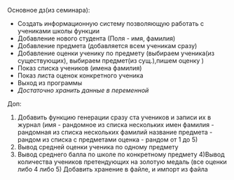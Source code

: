  Основное дз(из семинара):
* Создать информационную систему позволяющую работать с учениками школы
функции
* Добавление нового студента (Поля - имя, фамилия)
* Добавление предмета (добавляется всем ученикам сразу)
* Добавление оценки ученику по предмету (выбираем ученика(из существующих), выбираем предмет(из сущ.),пишем оценку )
* Показ списка учеников (имена фамилия)
* Показ листа оценок конкретного ученика
* Выход из программы
* *Достаточно хранить данные в переменной*

Доп:
1) Добавить функцию генерации сразу ста учеников и записи их в журнал
(имя - рандомное из списка нескольких имен
фамилия - рандомная из списка нескольких фамилий
название предмета - рандом из списка с предметами
оценка - рандом от 1 до 5)
2) Вывод средней оценки ученика по одному предмету
3) Вывод среднего балла по школе по конкретному предмету
4)Вывод количества учеников претендующих на золотую медаль (все оценки либо 4 либо 5)
Добавить хранение в файле, и импорт из файла